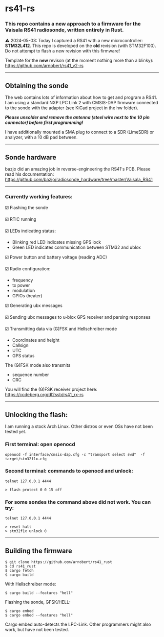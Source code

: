 # rs41-rs

### This repo contains a new approach to a firmware for the Vaisala RS41 radiosonde, written entirely in Rust.

:warning: 2024-05-03: Today I captured a RS41 with a new microcontroller: **STM32L412**. 
This repo is developed on the **old** revision (with STM32F100). Do not attempt to flash a new revision with this firmware!

Template for the **new** revison (at the moment nothing more than a blinky): https://github.com/arnobert/rs41_v2-rs

---

## Obtaining the sonde
The web contains lots of information about how to get and program a RS41.
I am using a standard NXP LPC Link 2 with CMSIS-DAP firmware connected to the 
sonde with the adapter (see KiCad project in the hw folder).

**_Please unsolder and remove the antenna (steel wire next to the 10 pin connector) before first programming!_** 

I have additionally mounted a SMA plug to connect to a SDR (LimeSDR) or analyzer, with a 10 dB pad between.

---
## Sonde hardware
bazjo did an amazing job in reverse-engineering the RS41's PCB.
Please read his documentation: https://github.com/bazjo/radiosonde_hardware/tree/master/Vaisala_RS41

---

### Currently working features:
☑️ Flashing the sonde

☑️ RTIC running

☑️ LEDs indicating status:
* Blinking red LED indicates missing GPS lock
* Green LED indicates communication between STM32 and ublox

☑️ Power button and battery voltage (reading ADC)

☑️ Radio configuration:
  - frequency
  - tx power
  - modulation
  - GPIOs (heater)
    
☑️ Generating ubx messages

☑️ Sending ubx messages to u-blox GPS receiver and parsing responses

☑️ Transmitting data via (G)FSK and Hellschreiber mode
* Coordinates and height
* Callsign
* UTC
* GPS status

The (G)FSK mode also transmits
* sequence number
* CRC

You will find the (G)FSK receiver project here: https://codeberg.org/dl2ssb/rs41_rx-rs

---

## Unlocking the flash:
I am running a stock Arch Linux. Other distros or even OSs have not been tested yet.

### First terminal: open openocd
```
openocd -f interface/cmsis-dap.cfg -c "transport select swd"  -f target/stm32f1x.cfg
```

### Second terminal: commands to openocd and unlock:
```
telnet 127.0.0.1 4444

> flash protect 0 0 15 off
```

### For some sondes the command above did not work. You can try:
```
telnet 127.0.0.1 4444

> reset halt
> stm32f1x unlock 0
```

---

## Building the firmware

```
$ git clone https://github.com/arnobert/rs41_rust
$ cd rs41_rust
$ cargo fetch
$ cargo build
```
With Hellschreiber mode:
```
$ cargo build --features "hell"
```

Flashing the sonde, GFSK/HELL:
```
$ cargo embed
$ cargo embed --features "hell"
```
Cargo embed auto-detects the LPC-Link.
Other programmers might also work, but have not been tested.